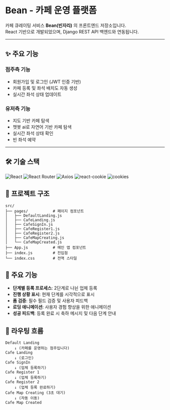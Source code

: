 # Bean - 카페 운영 플랫폼

카페 큐레이팅 서비스 **Bean(빈자리)** 의 프론트엔드 저장소입니다.  
React 기반으로 개발되었으며, Django REST API 백엔드와 연동됩니다.  

---

## ✨ 주요 기능
### 점주측 기능
- 회원가입 및 로그인 (JWT 인증 기반)
- 카페 등록 및 좌석 배치도 자동 생성
- 실시간 좌석 상태 업데이트
### 유저측 기능
- 지도 기반 카페 탐색
- 챗봇 ai로 자연어 기반 카페 탐색
- 실시간 좌석 상태 확인
- 빈 좌석 예약

---

## 🛠️ 기술 스택

![React](https://img.shields.io/badge/React-18.2.0-61DAFB?logo=react&logoColor=white)
![React Router](https://img.shields.io/badge/React_Router-6.3.0-CA4245?logo=react-router&logoColor=white)
![Axios](https://img.shields.io/badge/Axios-1.11.0-5A29E4?logo=axios&logoColor=white)
![react-cookie](https://img.shields.io/badge/react--cookie-8.0.1-FF9800?logo=react&logoColor=white)
![cookies](https://img.shields.io/badge/cookies-0.9.1-795548?logo=npm&logoColor=white)


## 📁 프로젝트 구조

```
src/
├── pages/           # 페이지 컴포넌트
│   ├── DefaultLanding.js
│   ├── CafeLanding.js
│   ├── CafeSignIn.js
│   ├── CafeRegister1.js
│   ├── CafeRegister2.js
│   ├── CafeMapCreating.js
│   └── CafeMapCreated.js
├── App.js           # 메인 앱 컴포넌트
├── index.js         # 진입점
└── index.css        # 전역 스타일
```

## 🎯 주요 기능

- **단계별 등록 프로세스**: 2단계로 나뉜 업체 등록
- **진행 상황 표시**: 현재 단계를 시각적으로 표시
- **폼 검증**: 필수 필드 검증 및 사용자 피드백
- **로딩 애니메이션**: 사용자 경험 향상을 위한 애니메이션
- **성공 피드백**: 등록 완료 시 축하 메시지 및 다음 단계 안내

## 📝 라우팅 흐름

```
Default Landing
    ↓ (카페를 운영하는 점주입니다)
Cafe Landing
    ↓ (로그인)
Cafe SignIn
    ↓ (업체 등록하기)
Cafe Register 1
    ↓ (업체 등록하기)
Cafe Register 2
    ↓ (업체 등록 완료하기)
Cafe Map Creating (3초 대기)
    ↓ (자동 이동)
Cafe Map Created
```
